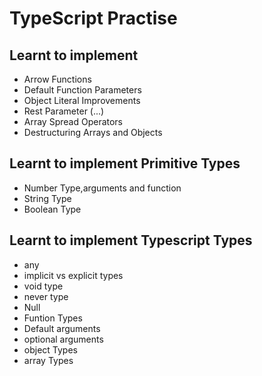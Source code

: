 # TypeScript Practise

## Learnt to implement

- Arrow Functions
- Default Function Parameters
- Object Literal Improvements
- Rest Parameter (...)
- Array Spread Operators
- Destructuring Arrays and Objects

## Learnt to implement Primitive Types

- Number Type,arguments and function
- String Type
- Boolean Type

## Learnt to implement Typescript Types

- any
- implicit vs explicit types
- void type
- never type
- Null
- Funtion Types
- Default arguments
- optional arguments
- object Types
- array Types
